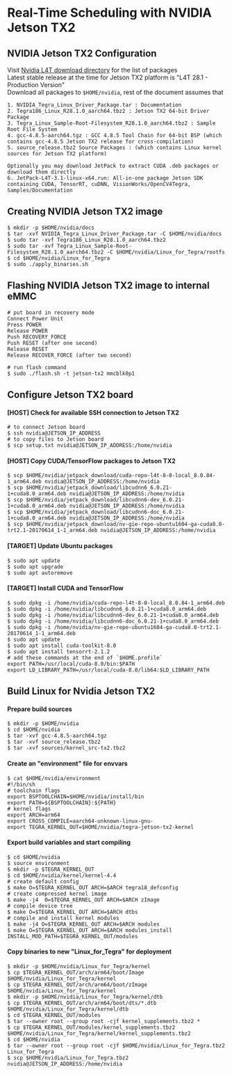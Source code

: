 # Real-Time Scheduling with NVIDIA Jetson TX2

## NVIDIA Jetson TX2 Configuration
Visit [Nvidia L4T download directory](https://developer.nvidia.com/embedded/linux-tegra) for the list of packages  
Latest stable release at the time for Jetson TX2 platform is "L4T 28.1 - Production Version"  
Download all packages to `$HOME/nvidia`, rest of the document assumes that
```
1. NVIDIA_Tegra_Linux_Driver_Package.tar : Documentation
2. Tegra186_Linux_R28.1.0_aarch64.tbz2 : Jetson TX2 64-bit Driver Package
3. Tegra_Linux_Sample-Root-Filesystem_R28.1.0_aarch64.tbz2 : Sample Root File System
4. gcc-4.8.5-aarch64.tgz : GCC 4.8.5 Tool Chain for 64-bit BSP (which contains gcc-4.8.5 Jetson TX2 release for cross-compilation)
5. source_release.tbz2 Source Packages : (which contains Linux kernel sources for Jetson TX2 platform)

Optionally you may download JetPack to extract CUDA .deb packages or download them directly
6. JetPack-L4T-3.1-linux-x64.run: All-in-one package Jetson SDK containing CUDA, TensorRT, cuDNN, VisionWorks/OpenCV4Tegra, Samples/Documentation
```

## Creating NVIDIA Jetson TX2 image
```shell
$ mkdir -p $HOME/nvidia/docs
$ tar -xvf NVIDIA_Tegra_Linux_Driver_Package.tar -C $HOME/nvidia/docs
$ sudo tar -xvf Tegra186_Linux_R28.1.0_aarch64.tbz2
$ sudo tar -xvf Tegra_Linux_Sample-Root-Filesystem_R28.1.0_aarch64.tbz2 -C $HOME/nvidia/Linux_for_Tegra/rootfs
$ cd $HOME/nvidia/Linux_for_Tegra
$ sudo ./apply_binaries.sh
```

## Flashing NVIDIA Jetson TX2 image to internal eMMC
```
# put board in recovery mode
Connect Power Unit
Press POWER
Release POWER
Push RECOVERY_FORCE
Push RESET (after one second)
Release RESET
Release RECOVER_FORCE (after two second)

# run flash command
$ sudo ./flash.sh -t jetson-tx2 mmcblk0p1
```

## Configure Jetson TX2 board

#### [HOST] Check for available SSH connection to Jetson TX2
```
# to connect Jetson board
$ ssh nvidia@JETSON_IP_ADDRESS
# to copy files to Jetson board
$ scp setup.txt nvidia@JETSON_IP_ADDRESS:/home/nvidia
```

#### [HOST] Copy CUDA/TensorFlow packages to Jetson TX2
```
$ scp $HOME/nvidia/jetpack_download/cuda-repo-l4t-8-0-local_8.0.84-1_arm64.deb nvidia@JETSON_IP_ADDRESS:/home/nvidia
$ scp $HOME/nvidia/jetpack_download/libcudnn6_6.0.21-1+cuda8.0_arm64.deb nvidia@JETSON_IP_ADDRESS:/home/nvidia
$ scp $HOME/nvidia/jetpack_download/libcudnn6-dev_6.0.21-1+cuda8.0_arm64.deb nvidia@JETSON_IP_ADDRESS:/home/nvidia
$ scp $HOME/nvidia/jetpack_download/libcudnn6-doc_6.0.21-1+cuda8.0_arm64.deb nvidia@JETSON_IP_ADDRESS:/home/nvidia
$ scp $HOME/nvidia/jetpack_download/nv-gie-repo-ubuntu1604-ga-cuda8.0-trt2.1-20170614_1-1_arm64.deb nvidia@JETSON_IP_ADDRESS:/home/nvidia
```

#### [TARGET] Update Ubuntu packages
```
$ sudo apt update
$ sudo apt upgrade
$ sudo apt autoremove
```

#### [TARGET] Install CUDA and TensorFlow
```
$ sudo dpkg -i /home/nvidia/cuda-repo-l4t-8-0-local_8.0.84-1_arm64.deb
$ sudo dpkg -i /home/nvidia/libcudnn6_6.0.21-1+cuda8.0_arm64.deb
$ sudo dpkg -i /home/nvidia/libcudnn6-dev_6.0.21-1+cuda8.0_arm64.deb
$ sudo dpkg -i /home/nvidia/libcudnn6-doc_6.0.21-1+cuda8.0_arm64.deb
$ sudo dpkg -i /home/nvidia/nv-gie-repo-ubuntu1604-ga-cuda8.0-trt2.1-20170614_1-1_arm64.deb
$ sudo apt update
$ sudo apt install cuda-toolkit-8.0
$ sudo apt install tensorrt-2.1.2
# add these commands at the end of `$HOME.profile`
export PATH=/usr/local/cuda-8.0/bin:$PATH
export LD_LIBRARY_PATH=/usr/local/cuda-8.0/lib64:$LD_LIBRARY_PATH
```




## Build Linux for Nvidia Jetson TX2

#### Prepare build sources
```shell
$ mkdir -p $HOME/nvidia
$ cd $HOME/nvidia
$ tar -xvf gcc-4.8.5-aarch64.tgz
$ tar -xvf source_release.tbz2
$ tar -xvf sources/kernel_src-tx2.tbz2
```

#### Create an "environment" file for envvars
```shell
$ cat $HOME/nvidia/environment
#!/bin/sh
# toolchain flags
export BSPTOOLCHAIN=$HOME/nvidia/install/bin
export PATH=${BSPTOOLCHAIN}:${PATH}
# kernel flags
export ARCH=arm64
export CROSS_COMPILE=aarch64-unknown-linux-gnu-
export TEGRA_KERNEL_OUT=$HOME/nvidia/tegra-jetson-tx2-kernel
```

#### Export build variables and start compiling
```shell
$ cd $HOME/nvidia
$ source environment
$ mkdir -p $TEGRA_KERNEL_OUT
$ cd $HOME/nvidia/kernel/kernel-4.4
# create default config
$ make O=$TEGRA_KERNEL_OUT ARCH=$ARCH tegra18_defconfig
# create compressed kernel image
$ make -j4  O=$TEGRA_KERNEL_OUT ARCH=$ARCH zImage
# compile device tree
$ make O=$TEGRA_KERNEL_OUT ARCH=$ARCH dtbs
# compile and install kernel modules
$ make -j4 O=$TEGRA_KERNEL_OUT ARCH=$ARCH modules
$ make O=$TEGRA_KERNEL_OUT ARCH=$ARCH modules_install INSTALL_MOD_PATH=$TEGRA_KERNEL_OUT/modules
```

#### Copy binaries to new "Linux_for_Tegra" for deployment
```shell
$ mkdir -p $HOME/nvidia/Linux_for_Tegra/kernel
$ cp $TEGRA_KERNEL_OUT/arch/arm64/boot/Image $HOME/nvidia/Linux_for_Tegra/kernel
$ cp $TEGRA_KERNEL_OUT/arch/arm64/boot/zImage $HOME/nvidia/Linux_for_Tegra/kernel
$ mkdir -p $HOME/nvidia/Linux_for_Tegra/kernel/dtb
$ cp $TEGRA_KERNEL_OUT/arch/arm64/boot/dts/*.dtb $HOME/nvidia/Linux_for_Tegra/kernel/dtb
$ cd $TEGRA_KERNEL_OUT/modules
$ tar --owner root --group root -cjf kernel_supplements.tbz2 *
$ cp $TEGRA_KERNEL_OUT/modules/kernel_supplements.tbz2 $HOME/nvidia/Linux_for_Tegra/kernel/kernel_supplements.tbz2
$ cd $HOME/nvidia
$ tar --owner root --group root -cjf $HOME/nvidia/Linux_for_Tegra.tbz2 Linux_for_Tegra
$ scp $HOME/nvidia/Linux_for_Tegra.tbz2 nvidia@JETSON_IP_ADDRESS:/home/nvidia
```

